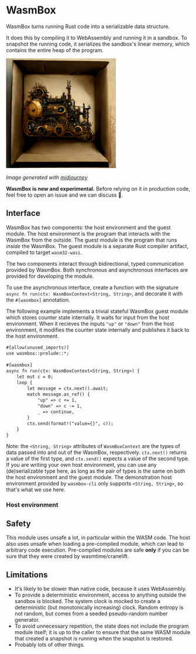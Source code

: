 # WasmBox

WasmBox turns running Rust code into a serializable data structure.

It does this by compiling it to WebAssembly and running it in a sandbox. To snapshot the running code, it serializes the sandbox's linear memory, which contains the entire heap of the program.

<a href="wasmbox.png"><img src="wasmbox.png" style="max-width: 300px;" alt="A steampunk machine contained in a cardboard box." /></a>

*Image generated with [midjourney](https://twitter.com/midjourney)*

**WasmBox is new and experimental.** Before relying on it in production code, feel free to open an issue and we can discuss 🙂.

## Interface

WasmBox has two components: the host environment and the guest module. The host environment is the program that interacts with the WasmBox from the outside. The guest module is the program that runs *inside* the WasmBox. The guest module is a separate Rust compiler artifact, compiled to target `wasm32-wasi`.

The two components interact through bidirectional, typed communication provided by WasmBox. Both synchronous and asynchronous interfaces are provided for developing the module.

To use the asynchronous interface, create a function with the signature `async fn run(ctx: WasmBoxContext<String, String>`, and decorate it with the `#[wasmbox]` annotation.

The following example implements a trivial stateful WasmBox guest module which stores counter state internally. It waits for input from the host environment. When it recieves the inputs `"up"` or `"down"` from the host environment, it modifies the counter state internally and publishes it back to the host environment.

```rust,no_run
#[allow(unused_imports)]
use wasmbox::prelude::*;

#[wasmbox]
async fn run(ctx: WasmBoxContext<String, String>) {
    let mut c = 0;
    loop {
        let message = ctx.next().await;
        match message.as_ref() {
            "up" => c += 1,
            "down" => c -= 1,
            _ => continue,
        }
        ctx.send(format!("value={}", c));
    }
}
```

Note: the `<String, String>` attributes of `WasmBoxContext` are the types of data passed into and out of the WasmBox, respectively. `ctx.next()` returns a value of the first type, and `ctx.send()` expects a value of the second type. If you are writing your own host environment, you can use any (de)serializable type here, as long as the pair of types is the same on both the host environment and the guest module. The demonstration host environment provided by `wasmbox-cli` only supports `<String, String>`, so that's what we use here.

### Host environment



## Safety

This module uses unsafe a lot, in particular within the WASM code. The host also uses unsafe when loading a pre-compiled module, which can lead to arbitrary code execution. Pre-compiled modules are safe **only** if you can be sure that they were created by wasmtime/cranelift.

## Limitations

- It's likely to be slower than native code, because it uses WebAssembly.
- To provide a deterministic environment, access to anything outside the sandbox is blocked. The system clock is mocked to create a deterministic (but monotonically increasing) clock. Random entropy is not random, but comes from a seeded pseudo-random number generator.
- To avoid unnecessary repetition, the state does not include the program module itself; it is up to the caller to ensure that the same WASM module that created a snapshot is running when the snapshot is restored.
- Probably lots of other things.
